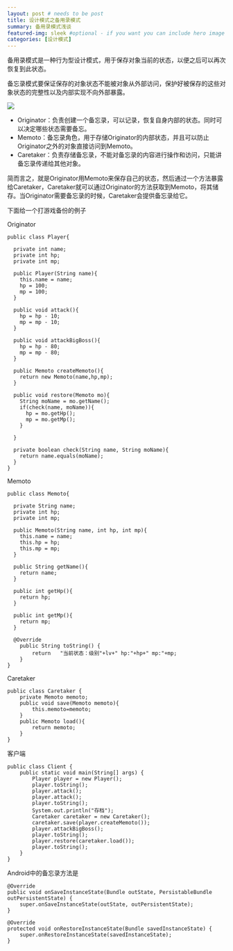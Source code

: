 ```yaml
---
layout: post # needs to be post
title: 设计模式之备用录模式
summary: 备用录模式浅谈
featured-img: sleek #optional - if you want you can include hero image
categories: [设计模式]
---
```

备用录模式是一种行为型设计模式，用于保存对象当前的状态，以便之后可以再次恢复到此状态。

备忘录模式要保证保存的对象状态不能被对象从外部访问，保护好被保存的这些对象状态的完整性以及内部实现不向外部暴露。

![](http://opsprcvob.bkt.clouddn.com/%E5%A4%87%E5%BF%98%E5%BD%95%E6%A8%A1%E5%BC%8F.png)

- Originator：负责创建一个备忘录，可以记录，恢复自身内部的状态。同时可以决定哪些状态需要备忘。
- Memoto：备忘录角色，用于存储Originator的内部状态，并且可以防止Originator之外的对象直接访问到Memoto。
- Caretaker：负责存储备忘录，不能对备忘录的内容进行操作和访问，只能讲备忘录传递给其他对象。

简而言之，就是Originator用Memoto来保存自己的状态，然后通过一个方法暴露给Caretaker，Caretaker就可以通过Originator的方法获取到Memoto，将其储存。当Originator需要备忘录的时候，Caretaker会提供备忘录给它。

下面给一个打游戏备份的例子

Originator
```
public class Player{

  private int name;
  private int hp;
  private int mp;

  public Player(String name){
    this.name = name;
    hp = 100;
    mp = 100;
  }

  public void attack(){
    hp = hp - 10;
    mp = mp - 10;
  }

  public void attackBigBoss(){
    hp = hp - 80;
    mp = mp - 80;
  }

  public Memoto createMemoto(){
    return new Memoto(name,hp,mp);
  }

  public void restore(Memoto mo){
    String moName = mo.getName();
    if(check(name, moName)){
      hp = mo.getHp();
      mp = mo.getMp();
    }

  }

  private boolean check(String name, String moName){
    return name.equals(moName);
  }
}
```

Memoto
```
public class Memoto{

  private String name;
  private int hp;
  private int mp;

  public Memoto(String name, int hp, int mp){
    this.name = name;
    this.hp = hp;
    this.mp = mp;
  }

  public String getName(){
    return name;
  }

  public int getHp(){
    return hp;
  }

  public int getMp(){
    return mp;
  }

  @Override
    public String toString() {
        return   "当前状态：级别"+lv+" hp:"+hp+" mp:"+mp;
    }
}
```

Caretaker
```
public class Caretaker {
    private Memoto memoto;
    public void save(Memoto memoto){
        this.memoto=memoto;
    }
    public Memoto load(){
        return memoto;
    }
}
```
客户端
```
public class Client {
    public static void main(String[] args) {
        Player player = new Player();
        player.toString();
        player.attack();
        player.attack();
        player.toString();
        System.out.println("存档");
        Caretaker caretaker = new Caretaker();
        caretaker.save(player.createMemoto());
        player.attackBigBoss();
        player.toString();
        player.restore(caretaker.load());
        player.toString();
    }
}
```

Android中的备忘录方法是
```
@Override
public void onSaveInstanceState(Bundle outState, PersistableBundle outPersistentState) {
    super.onSaveInstanceState(outState, outPersistentState);
}

@Override
protected void onRestoreInstanceState(Bundle savedInstanceState) {
    super.onRestoreInstanceState(savedInstanceState);
}
```
